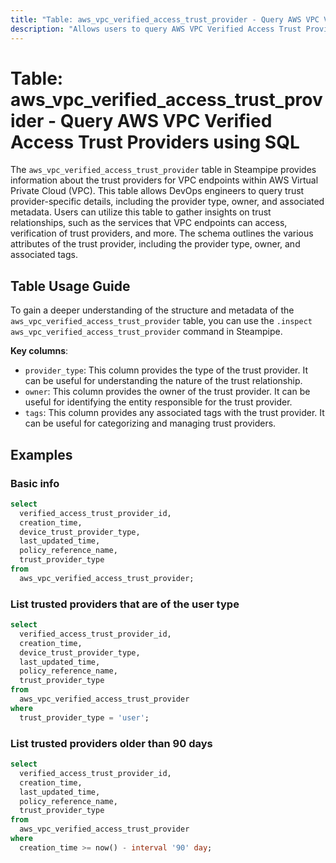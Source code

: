 ```yaml
---
title: "Table: aws_vpc_verified_access_trust_provider - Query AWS VPC Verified Access Trust Providers using SQL"
description: "Allows users to query AWS VPC Verified Access Trust Providers, providing information about the trust providers for VPC endpoints in AWS. This table can be used to gain insights into the trust relationships between VPC endpoints and the services they access."
---
```


# Table: aws_vpc_verified_access_trust_provider - Query AWS VPC Verified Access Trust Providers using SQL

The `aws_vpc_verified_access_trust_provider` table in Steampipe provides information about the trust providers for VPC endpoints within AWS Virtual Private Cloud (VPC). This table allows DevOps engineers to query trust provider-specific details, including the provider type, owner, and associated metadata. Users can utilize this table to gather insights on trust relationships, such as the services that VPC endpoints can access, verification of trust providers, and more. The schema outlines the various attributes of the trust provider, including the provider type, owner, and associated tags.

## Table Usage Guide

To gain a deeper understanding of the structure and metadata of the `aws_vpc_verified_access_trust_provider` table, you can use the `.inspect aws_vpc_verified_access_trust_provider` command in Steampipe.

**Key columns**:

- `provider_type`: This column provides the type of the trust provider. It can be useful for understanding the nature of the trust relationship.
- `owner`: This column provides the owner of the trust provider. It can be useful for identifying the entity responsible for the trust provider.
- `tags`: This column provides any associated tags with the trust provider. It can be useful for categorizing and managing trust providers.

## Examples

### Basic info

```sql
select
  verified_access_trust_provider_id,
  creation_time,
  device_trust_provider_type,
  last_updated_time,
  policy_reference_name,
  trust_provider_type
from
  aws_vpc_verified_access_trust_provider;
```

### List trusted providers that are of the user type

```sql
select
  verified_access_trust_provider_id,
  creation_time,
  device_trust_provider_type,
  last_updated_time,
  policy_reference_name,
  trust_provider_type
from
  aws_vpc_verified_access_trust_provider
where
  trust_provider_type = 'user';
```

### List trusted providers older than 90 days

```sql
select
  verified_access_trust_provider_id,
  creation_time,
  last_updated_time,
  policy_reference_name,
  trust_provider_type
from
  aws_vpc_verified_access_trust_provider
where
  creation_time >= now() - interval '90' day;
```
